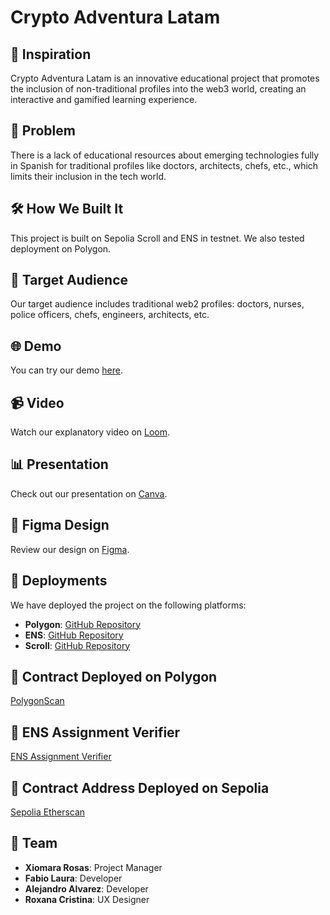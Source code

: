 # Crypto Adventura Latam

## 🚀 Inspiration

Crypto Adventura Latam is an innovative educational project that promotes the inclusion of non-traditional profiles into the web3 world, creating an interactive and gamified learning experience.

## 🛑 Problem

There is a lack of educational resources about emerging technologies fully in Spanish for traditional profiles like doctors, architects, chefs, etc., which limits their inclusion in the tech world.

## 🛠️ How We Built It

This project is built on Sepolia Scroll and ENS in testnet. We also tested deployment on Polygon.

## 🎯 Target Audience

Our target audience includes traditional web2 profiles: doctors, nurses, police officers, chefs, engineers, architects, etc.

## 🌐 Demo

You can try our demo [here](https://aventura-web3-ens.vercel.app/).

## 📹 Video

Watch our explanatory video on [Loom](https://www.loom.com/share/ca870f62a10d48509a91557eb7ecd72e?sid=42769919-1df9-4ad6-898c-a65987c56bbd).

## 📊 Presentation

Check out our presentation on [Canva](https://www.canva.com/design/DAGFQTCANOs/cmR554K3x9F3ustkXQALAQ/edit?utm_content=DAGFQTCANOs&utm_campaign=designshare&utm_medium=link2&utm_source=sharebutton).

## 🎨 Figma Design

Review our design on [Figma](https://www.figma.com/design/hVwlO60tYgijmUiku6bn9n/L3rning-WB?node-id=3461%3A1241&t=OWt6CoZ242ikyc2p-1).

## 🚀 Deployments

We have deployed the project on the following platforms:

- **Polygon**: [GitHub Repository](https://github.com/ale4a/aventura-web-polygon)
- **ENS**: [GitHub Repository](https://github.com/ale4a/aventura-web3)
- **Scroll**: [GitHub Repository](https://github.com/ale4a/aventura-web3-scroll)

## 📜 Contract Deployed on Polygon

[PolygonScan](https://cardona-zkevm.polygonscan.com/address/0x1dA103dac759D5c49710C7923db43481845F8634)

## 🔗 ENS Assignment Verifier

[ENS Assignment Verifier](https://adraffy.github.io/ens-normalize.js/test/resolver.html?sepolia#0x1BA93249Ac3B109E271E20fE5ca7A7C6dBdd6e2A)

## 📝 Contract Address Deployed on Sepolia

[Sepolia Etherscan](https://sepolia.etherscan.io/address/0x1BA93249Ac3B109E271E20fE5ca7A7C6dBdd6e2A)

## 👥 Team

- **Xiomara Rosas**: Project Manager
- **Fabio Laura**: Developer
- **Alejandro Alvarez**: Developer
- **Roxana Cristina**: UX Designer
